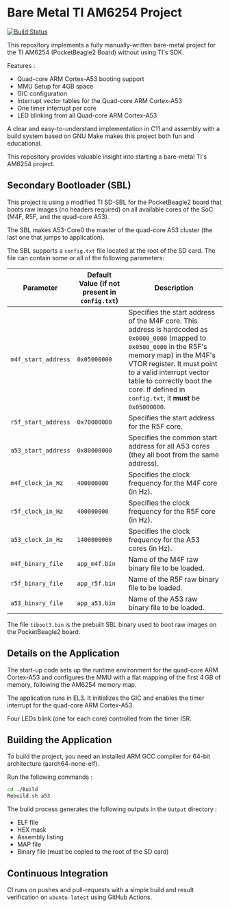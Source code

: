# Bare Metal TI AM6254 Project


[![Build Status](https://github.com/Chalandi/Baremetal_TI_AM6254_multicore_nosdk/actions/workflows/baremetal_am6254_nosdk.yml/badge.svg)](https://github.com/Chalandi/Baremetal_TI_AM6254_multicore_nosdk/actions)



This repository implements a fully manually-written bare-metal project for the TI AM6254 (PocketBeagle2 Board) without using TI's SDK.

Features :

  -  Quad-core ARM Cortex-A53 booting support
  - MMU Setup for 4GB space 
  - GIC configuration
  - Interrupt vector tables for the Quad-core ARM Cortex-A53
  - One timer interrupt per core
  - LED blinking from all Quad-core ARM Cortex-A53

A clear and easy-to-understand implementation in C11 and assembly with a build system based on GNU Make makes this project both fun and educational.


This repository provides valuable insight into starting a bare-metal TI's AM6254 project.

## Secondary Bootloader (SBL)

This project is using a modified TI SD-SBL for the PocketBeagle2 board that boots raw images (no headers required) on all available cores of the SoC (M4F, R5F, and the quad-core A53).

The SBL makes A53-Core0 the master of the quad-core A53 cluster (the last one that jumps to application).

The SBL supports a `config.txt` file located at the root of the SD card. The file can contain some or all of the following parameters:

| Parameter           | Default Value (if not present in `config.txt`) | Description                                                  |
| ------------------- | ---------------------------------------------- | ------------------------------------------------------------ |
| `m4f_start_address` | `0x05000000`                                   | Specifies the start address of the M4F core. This address is hardcoded as `0x0000_0000` (mapped to `0x0500_0000` in the R5F's memory map) in the M4F's VTOR register. It must point to a valid interrupt vector table to correctly boot the core. If defined in `config.txt`, it **must** be `0x05000000`. |
| `r5f_start_address` | `0x70000000`                                   | Specifies the start address for the R5F core.                |
| `a53_start_address` | `0x80000000`                                   | Specifies the common start address for all A53 cores (they all boot from the same address). |
| `m4f_clock_in_Hz`   | `400000000`                                    | Specifies the clock frequency for the M4F core (in Hz).      |
| `r5f_clock_in_Hz`   | `400000000`                                    | Specifies the clock frequency for the R5F core (in Hz).      |
| `a53_clock_in_Hz`   | `1400000000`                                   | Specifies the clock frequency for the A53 cores (in Hz).     |
| `m4f_binary_file`   | `app_m4f.bin`                                  | Name of the M4F raw binary file to be loaded.                |
| `r5f_binary_file`   | `app_r5f.bin`                                  | Name of the R5F raw binary file to be loaded.                |
| `a53_binary_file`   | `app_a53.bin`                                  | Name of the A53 raw binary file to be loaded.                |

The file `tiboot3.bin` is the prebuilt SBL binary used to boot raw images on the PocketBeagle2 board.

## Details on the Application

The start-up code sets up the runtime environment for the quad-core ARM Cortex-A53 and configures the MMU with a flat mapping of the first 4 GB of memory, following the AM6254 memory map.

The application runs in EL3. It initializes the GIC and enables the timer interrupt for the quad-core ARM Cortex-A53. 

Four LEDs blink (one for each core) controlled from the timer ISR.

## Building the Application

To build the project, you need an installed ARM GCC compiler for 64-bit architecture (aarch64-none-elf).

Run the following commands :

```sh
cd ./Build
Rebuild.sh a53
```

The build process generates the following outputs in the `Output` directory :

  - ELF file
  - HEX mask
  - Assembly listing
  - MAP file
  - Binary file (must be copied to the root of the SD card)

## Continuous Integration

CI runs on pushes and pull-requests with a simple build and result verification on `ubuntu-latest` using GitHub Actions.
